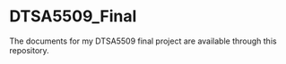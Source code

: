 # DTSA5509_Final

The documents for my DTSA5509 final project are available through this repository.

